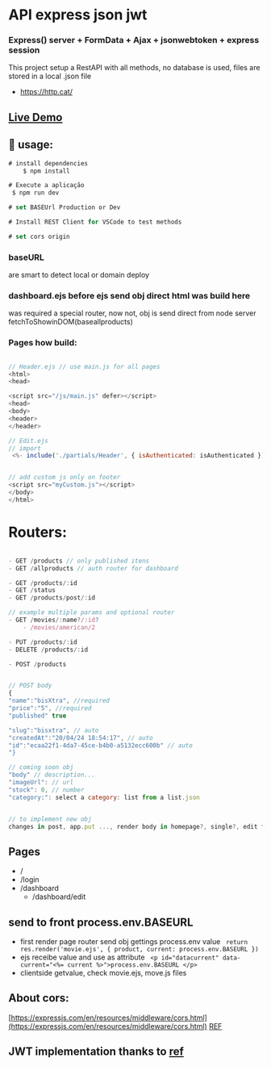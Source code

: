 # API express json jwt

### Express() server + FormData + Ajax + jsonwebtoken + express session

This project setup a RestAPI with all methods, no database is used, files are stored in a local .json file

- https://http.cat/

## [Live Demo](https://api.gpdev.tech/)

## :rocket: usage:

```js
# install dependencies
    $ npm install

# Execute a aplicação
 $ npm run dev

# set BASEUrl Production or Dev

# Install REST Client for VSCode to test methods

# set cors origin
```

### baseURL

are smart to detect local or domain deploy

### dashboard.ejs before ejs send obj direct html was build here

was required a special router, now not, obj is send direct from node server fetchToShowinDOM(baseallproducts)

### Pages how build:

```js

// Header.ejs // use main.js for all pages
<html>
<head>

<script src="/js/main.js" defer></script>
<head>
<body>
<header>
</header>

// Edit.ejs
// import
 <%- include('./partials/Header', { isAuthenticated: isAuthenticated }); %>


// add custom js only on footer
<script src="myCustom.js"></script>
</body>
</html>
```

# Routers:

```js

- GET /products // only published itens
- GET /allproducts // auth router for dashboard

- GET /products/:id
- GET /status
- GET /products/post/:id

// example multiple params and optional router
- GET /movies/:name?/:id?
    - /movies/american/2

- PUT /products/:id
- DELETE /products/:id

- POST /products


// POST body
{
"name":"bisXtra", //required
"price":"5", //required
"published" true

"slug":"bisxtra", // auto
"createdAt":"20/04/24 18:54:17", // auto
"id":"ecaa22f1-4da7-45ce-b4b0-a5132ecc600b" // auto
"}

// coming soon obj
"body" // description...
"imageUrl": // url
"stock": 0, // number
"category:": select a category: list from a list.json


// to implement new obj
changes in post, app.put ..., render body in homepage?, single?, edit forms and write

```

## Pages

- /
- /login
- /dashboard
  - /dashboard/edit

## send to front process.env.BASEURL

- first render page router send obj gettings process.env value ` return res.render('movie.ejs', { product, current: process.env.BASEURL })`
- ejs receibe value and use as attribute ` <p id="datacurrent" data-current="<%= current %>">process.env.BASEURL </p>`
- clientside getvalue, check movie.ejs, move.js files

## About cors:

[https://expressjs.com/en/resources/middleware/cors.html](https://expressjs.com/en/resources/middleware/cors.html)
[REF](https://www.youtube.com/watch?v=fm4_EuCsQwg)

## JWT implementation thanks to [ref](https://www.luiztools.com.br/post/autenticacao-json-web-token-jwt-em-nodejs/)
